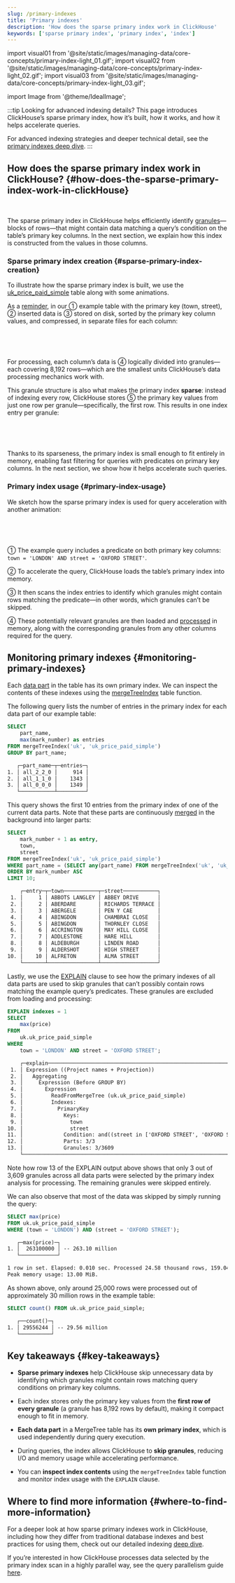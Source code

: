 ```yaml
---
slug: /primary-indexes
title: 'Primary indexes'
description: 'How does the sparse primary index work in ClickHouse'
keywords: ['sparse primary index', 'primary index', 'index']
---
```



import visual01 from '@site/static/images/managing-data/core-concepts/primary-index-light_01.gif';
import visual02 from '@site/static/images/managing-data/core-concepts/primary-index-light_02.gif';
import visual03 from '@site/static/images/managing-data/core-concepts/primary-index-light_03.gif';

import Image from '@theme/IdealImage';


:::tip Looking for advanced indexing details?
This page introduces ClickHouse’s sparse primary index, how it’s built, how it works, and how it helps accelerate queries.

For advanced indexing strategies and deeper technical detail, see the [primary indexes deep dive](/guides/best-practices/sparse-primary-indexes).
:::




## How does the sparse primary index work in ClickHouse? {#how-does-the-sparse-primary-index-work-in-clickHouse}

<br/>

The sparse primary index in ClickHouse helps efficiently identify [granules](https://clickhouse.com/docs/guides/best-practices/sparse-primary-indexes#data-is-organized-into-granules-for-parallel-data-processing)—blocks of rows—that might contain data matching a query’s condition on the table’s primary key columns. In the next section, we explain how this index is constructed from the values in those columns.

### Sparse primary index creation {#sparse-primary-index-creation}

To illustrate how the sparse primary index is built, we use the [uk_price_paid_simple](https://clickhouse.com/docs/parts) table along with some animations.

As a [reminder](https://clickhouse.com/docs/parts), in our ① example table with the primary key (town, street), ② inserted data is ③ stored on disk, sorted by the primary key column values, and compressed, in separate files for each column:

<Image img={visual01} size="lg"/>

<br/><br/>

For processing, each column’s data is ④ logically divided into granules—each covering 8,192 rows—which are the smallest units ClickHouse’s data processing mechanics work with.

This granule structure is also what makes the primary index **sparse**: instead of indexing every row, ClickHouse stores ⑤ the primary key values from just one row per granule—specifically, the first row. This results in one index entry per granule:

<Image img={visual02} size="lg"/>

<br/><br/>

Thanks to its sparseness, the primary index is small enough to fit entirely in memory, enabling fast filtering for queries with predicates on primary key columns. In the next section, we show how it helps accelerate such queries.


### Primary index usage {#primary-index-usage}

We sketch how the sparse primary index is used for query acceleration with another animation:

<Image img={visual03} size="lg"/>

<br/><br/>

① The example query includes a predicate on both primary key columns: `town = 'LONDON' AND street = 'OXFORD STREET'`.

② To accelerate the query, ClickHouse loads the table’s primary index into memory.

③ It then scans the index entries to identify which granules might contain rows matching the predicate—in other words, which granules can’t be skipped.

④ These potentially relevant granules are then loaded and [processed](/optimize/query-parallelism) in memory, along with the corresponding granules from any other columns required for the query.


## Monitoring primary indexes {#monitoring-primary-indexes}

Each [data part](/parts) in the table has its own primary index. We can inspect the contents of these indexes using the [mergeTreeIndex](/sql-reference/table-functions/mergeTreeIndex) table function.

The following query lists the number of entries in the primary index for each data part of our example table:

```sql
SELECT
    part_name,
    max(mark_number) as entries
FROM mergeTreeIndex('uk', 'uk_price_paid_simple')
GROUP BY part_name;
```


```txt
   ┌─part_name─┬─entries─┐
1. │ all_2_2_0 │     914 │
2. │ all_1_1_0 │    1343 │
3. │ all_0_0_0 │    1349 │
   └───────────┴─────────┘
```

This query shows the first 10 entries from the primary index of one of the current data parts. Note that these parts are continuously [merged](/merges) in the background into larger parts:

```sql 
SELECT 
    mark_number + 1 as entry,
    town,
    street
FROM mergeTreeIndex('uk', 'uk_price_paid_simple')
WHERE part_name = (SELECT any(part_name) FROM mergeTreeIndex('uk', 'uk_price_paid_simple')) 
ORDER BY mark_number ASC
LIMIT 10;
```


```txt
    ┌─entry─┬─town───────────┬─street───────────┐
 1. │     1 │ ABBOTS LANGLEY │ ABBEY DRIVE      │
 2. │     2 │ ABERDARE       │ RICHARDS TERRACE │
 3. │     3 │ ABERGELE       │ PEN Y CAE        │
 4. │     4 │ ABINGDON       │ CHAMBRAI CLOSE   │
 5. │     5 │ ABINGDON       │ THORNLEY CLOSE   │
 6. │     6 │ ACCRINGTON     │ MAY HILL CLOSE   │
 7. │     7 │ ADDLESTONE     │ HARE HILL        │
 8. │     8 │ ALDEBURGH      │ LINDEN ROAD      │
 9. │     9 │ ALDERSHOT      │ HIGH STREET      │
10. │    10 │ ALFRETON       │ ALMA STREET      │
    └───────┴────────────────┴──────────────────┘
```

Lastly, we use the [EXPLAIN](/sql-reference/statements/explain) clause to see how the primary indexes of all data parts are used to skip granules that can’t possibly contain rows matching the example query’s predicates. These granules are excluded from loading and processing:
```sql
EXPLAIN indexes = 1
SELECT
    max(price)
FROM
    uk.uk_price_paid_simple
WHERE
    town = 'LONDON' AND street = 'OXFORD STREET';
```


```txt
    ┌─explain────────────────────────────────────────────────────────────────────────────────────────────────────┐
 1. │ Expression ((Project names + Projection))                                                                  │
 2. │   Aggregating                                                                                              │
 3. │     Expression (Before GROUP BY)                                                                           │
 4. │       Expression                                                                                           │
 5. │         ReadFromMergeTree (uk.uk_price_paid_simple)                                                        │
 6. │         Indexes:                                                                                           │
 7. │           PrimaryKey                                                                                       │
 8. │             Keys:                                                                                          │
 9. │               town                                                                                         │
10. │               street                                                                                       │
11. │             Condition: and((street in ['OXFORD STREET', 'OXFORD STREET']), (town in ['LONDON', 'LONDON'])) │
12. │             Parts: 3/3                                                                                     │
13. │             Granules: 3/3609                                                                               │
    └────────────────────────────────────────────────────────────────────────────────────────────────────────────┘
```


Note how row 13 of the EXPLAIN output above shows that only 3 out of 3,609 granules across all data parts were selected by the primary index analysis for processing. The remaining granules were skipped entirely.

We can also observe that most of the data was skipped by simply running the query:
```sql 
SELECT max(price)
FROM uk.uk_price_paid_simple
WHERE (town = 'LONDON') AND (street = 'OXFORD STREET');
```


```txt
   ┌─max(price)─┐
1. │  263100000 │ -- 263.10 million
   └────────────┘

1 row in set. Elapsed: 0.010 sec. Processed 24.58 thousand rows, 159.04 KB (2.53 million rows/s., 16.35 MB/s.)
Peak memory usage: 13.00 MiB.
```

As shown above, only around 25,000 rows were processed out of approximately 30 million rows in the example table:
```sql 
SELECT count() FROM uk.uk_price_paid_simple;
```

```txt
   ┌──count()─┐
1. │ 29556244 │ -- 29.56 million
   └──────────┘
```

##  Key takeaways {#key-takeaways}

* **Sparse primary indexes** help ClickHouse skip unnecessary data by identifying which granules might contain rows matching query conditions on primary key columns. 

* Each index stores only the primary key values from the **first row of every granule** (a granule has 8,192 rows by default), making it compact enough to fit in memory. 

* **Each data part** in a MergeTree table has its **own primary index**, which is used independently during query execution. 

* During queries, the index allows ClickHouse to **skip granules**, reducing I/O and memory usage while accelerating performance. 

* You can **inspect index contents** using the `mergeTreeIndex` table function and monitor index usage with the `EXPLAIN` clause.


## Where to find more information {#where-to-find-more-information}

For a deeper look at how sparse primary indexes work in ClickHouse, including how they differ from traditional database indexes and best practices for using them, check out our detailed indexing [deep dive](/guides/best-practices/sparse-primary-indexes).

If you’re interested in how ClickHouse processes data selected by the primary index scan in a highly parallel way, see the query parallelism guide [here](/optimize/query-parallelism).



